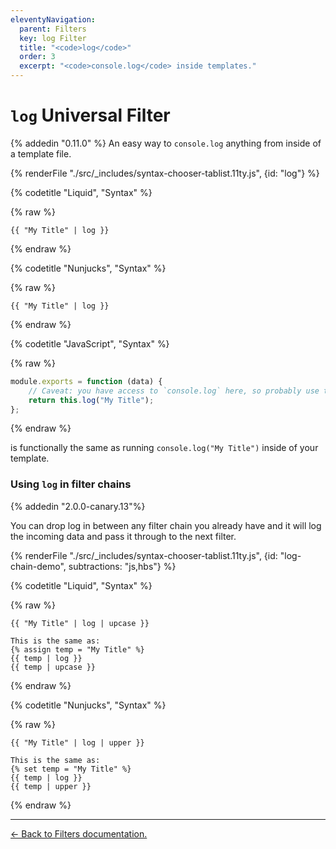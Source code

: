 ```yaml
---
eleventyNavigation:
  parent: Filters
  key: log Filter
  title: "<code>log</code>"
  order: 3
  excerpt: "<code>console.log</code> inside templates."
---
```


# `log` Universal Filter

{% addedin "0.11.0" %} An easy way to <code>console.log</code> anything from inside of a template file.

<is-land on:visible import="/js/seven-minute-tabs.js">
<seven-minute-tabs persist sync>
  {% renderFile "./src/_includes/syntax-chooser-tablist.11ty.js", {id: "log"} %}
  <div id="log-liquid" role="tabpanel">

{% codetitle "Liquid", "Syntax" %}

{% raw %}

```liquid
{{ "My Title" | log }}
```

{% endraw %}

  </div>
  <div id="log-njk" role="tabpanel">

{% codetitle "Nunjucks", "Syntax" %}

{% raw %}

```jinja2
{{ "My Title" | log }}
```

{% endraw %}

  </div>
  <div id="log-js" role="tabpanel">

{% codetitle "JavaScript", "Syntax" %}

{% raw %}

```js
module.exports = function (data) {
	// Caveat: you have access to `console.log` here, so probably use that.
	return this.log("My Title");
};
```

{% endraw %}

  </div>
</seven-minute-tabs>
</is-land>

is functionally the same as running `console.log("My Title")` inside of your template.

### Using `log` in filter chains

{% addedin "2.0.0-canary.13"%}

You can drop log in between any filter chain you already have and it will log the incoming data and pass it through to the next filter.

<is-land on:visible import="/js/seven-minute-tabs.js">
<seven-minute-tabs persist sync>
	{% renderFile "./src/_includes/syntax-chooser-tablist.11ty.js", {id: "log-chain-demo", subtractions: "js,hbs"} %}
  <div id="log-chain-demo-liquid" role="tabpanel">

{% codetitle "Liquid", "Syntax" %}

{% raw %}

```liquid
{{ "My Title" | log | upcase }}

This is the same as:
{% assign temp = "My Title" %}
{{ temp | log }}
{{ temp | upcase }}
```

{% endraw %}

  </div>
  <div id="log-chain-demo-njk" role="tabpanel">

{% codetitle "Nunjucks", "Syntax" %}

{% raw %}

```jinja2
{{ "My Title" | log | upper }}

This is the same as:
{% set temp = "My Title" %}
{{ temp | log }}
{{ temp | upper }}
```

{% endraw %}

  </div>
</seven-minute-tabs>
</is-land>

---

[← Back to Filters documentation.](/docs/filters/)
